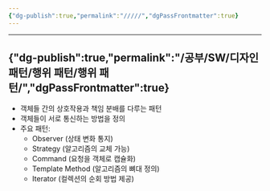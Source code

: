```yaml
---
{"dg-publish":true,"permalink":"/////","dgPassFrontmatter":true}
---
```



---
{"dg-publish":true,"permalink":"/공부/SW/디자인 패턴/행위 패턴/행위 패턴/","dgPassFrontmatter":true}
---

- 객체들 간의 상호작용과 책임 분배를 다루는 패턴
- 객체들이 서로 통신하는 방법을 정의
- 주요 패턴:
    - Observer (상태 변화 통지)
    - Strategy (알고리즘의 교체 가능)
    - Command (요청을 객체로 캡슐화)
    - Template Method (알고리즘의 뼈대 정의)
    - Iterator (컬렉션의 순회 방법 제공)